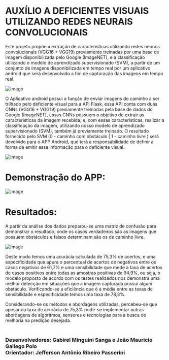 # AUXÍLIO A DEFICIENTES VISUAIS UTILIZANDO REDES NEURAIS CONVOLUCIONAIS

Este projeto propõe a extração de características utilizando redes neurais convolucionais (VGG16 + VGG19) previamente treinadas por uma base de imagem disponibilizada pelo Google (ImageNET), e a classificação utilizando o modelo de aprendizado supervisionado (SVM), a partir de um conjunto de imagens disponibilizada em tempo real por um aplicativo android que será desenvolvido a fim de capturação das imagens em tempo real.

![image](https://user-images.githubusercontent.com/89952288/205444578-8f6f77e3-dd76-470f-8ba6-1cc2b187f957.png)

O Aplicativo android possui a função de enviar imagens do caminho a ser trilhado pelo deficiente visual para a API Flask, essa API conta com duas CNNs (VGG16 + VGG19) previamente treinadas pela base de dados do Google (ImageNET), essas CNNs possuem o objetivo de extrair as caracteristicas da imagem recebida, e, com essas caracteristicas, realizar a classificação da imagem, utilizando nosso modelo de aprendizado supervisionado (SVM), também já previamente treinado. O resultado fornecido pelo SVM (0 - caminho com obstáculo | 1 - caminho livre ) será devolvido para o APP Android, que terá a responsábilidade de definir a forma de emitir essa informação para o deficiente vísual.

![image](https://user-images.githubusercontent.com/89952288/206479652-0083b75b-5974-48b5-9944-2bc1b4b14d30.png)

# Demonstração do APP:

![image](https://user-images.githubusercontent.com/89952288/206480033-77481f15-160c-4f96-acdf-ed67b941c12a.png)

# Resultados:

A partir da análise dos dados preparou-se uma matriz de confusão para demonstrar o resultado, onde os casos verdadeiros são as imagens que possuem obstáculos e falsos determinam são os de caminho livre.

![image](https://user-images.githubusercontent.com/89952288/206586160-0a499d3f-5187-4735-9c14-ce7663fbe02c.png)

Deste modo temos uma acurácia calculada de 75,3% de acertos, e uma especificidade que apura o percentual de acertos de negativos entre os casos negativos de 61,7% e uma sensibilidade que mede a taxa de acertos de casos positivos entre todas as amostras positivas de 94,9%, ou seja, o modelo proposto de acordo com os testes realizados nos demonstra uma melhor detecção em situações que a imagem capturada possui algum obstáculo. Verificando-se a eficiência que é a média entre as taxas de sensibilidade e especificidade temos uma taxa de 78,3%.

Considerando-se os métodos e abordagens utilizadas, percebeu-se que apesar da taxa de acurácia de 75,3% pode-se implementar outras abordagens de algoritmos, sensores e tecnologias para a busca de melhoria na predição desejada.

<h3>
   <br>
   Desenvolvedores: Gabirel Minguini Sanga e João Mauricio Gallego Polo
   <br>
   Orientador: Jefferson Antônio Ribeiro Passerini
</h3>
